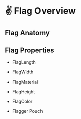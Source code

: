 # ✌ Flag Overview

## Flag Anatomy


## Flag Properties

- FlagLength
- FlagWidth
- FlagMaterial
- FlagHeight
- FlagColor

- Flagger Pouch